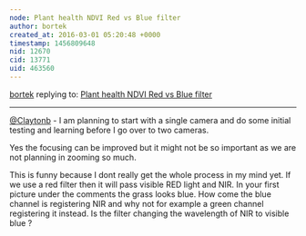 ```yaml
---
node: Plant health NDVI Red vs Blue filter
author: bortek
created_at: 2016-03-01 05:20:48 +0000
timestamp: 1456809648
nid: 12670
cid: 13771
uid: 463560
---
```




[bortek](../profile/bortek) replying to: [Plant health NDVI Red vs Blue filter](../notes/Claytonb/02-08-2016/plant-health-ndvi-red-vs-blue-filter)

----
[@Claytonb](/profile/Claytonb) - I am planning to start with a single camera and do some initial testing and learning before I go over to two cameras.

Yes the focusing can be improved but it might not be so important as we are not planning in zooming so much.

This is funny because I dont really get the whole process in my mind yet. If we use a red filter then it will pass visible RED light and NIR. In your first picture under the comments the grass looks blue. How come the blue channel is registering NIR and why not for example a green channel registering it instead. Is the filter changing the wavelength of NIR to visible blue ?